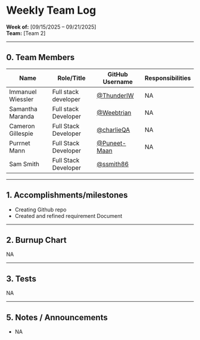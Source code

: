 # Weekly Team Log  
**Week of:** [09/15/2025 – 09/21/2025]  
**Team:** [Team 2]  


---
## 0. Team Members  
| Name       | Role/Title  | GitHub Username | Responsibilities | 
|------------|-------------|-----------------|------------------|
| Immanuel Wiessler | Full stack developer   | [@ThunderIW](https://github.com/ThunderIW) | NA |  
| Samantha Maranda  | Full stack Developer   | [@Weebtrian](https://github.com/Weebtrain) | NA | 
| Cameron Gillespie | Full Stack Developer   | [@charlieQA](https://github.com/Graves067) | NA |
| Purrnet Mann      | Full Stack Developer   | [@Puneet-Maan](https://github.com/Puneet-Maan) | NA |
| Sam Smith         | Full Stack Developer   | [@ssmith86](https://github.com/Puneet-Maan)|   | NA |

---

## 1. Accomplishments/milestones  
- Creating Github repo  
- Created and refined requirement Document  

---



## 2. Burnup Chart
NA

---

## 3. Tests

NA

---


## 5. Notes / Announcements  
- NA
